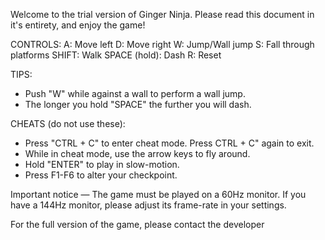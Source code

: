 Welcome to the trial version of Ginger Ninja.
Please read this document in it's entirety, and enjoy the game!

CONTROLS:
A: Move left
D: Move right
W: Jump/Wall jump
S: Fall through platforms
SHIFT: Walk
SPACE (hold): Dash
R: Reset

TIPS:
- Push "W" while against a wall to perform a wall jump.
- The longer you hold "SPACE" the further you will dash.

CHEATS (do not use these):
- Press "CTRL + C" to enter cheat mode. Press CTRL + C" again to exit.
- While in cheat mode, use the arrow keys to fly around. 
- Hold "ENTER" to play in slow-motion.
- Press F1-F6 to alter your checkpoint.

Important notice — The game must be played on a 60Hz monitor. 
If you have a 144Hz monitor, please adjust its frame-rate in your settings.

For the full version of the game, please contact the developer
